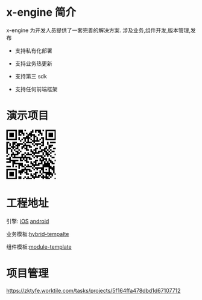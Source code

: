 # x-engine 简介

x-engine 为开发人员提供了一套完善的解决方案. 涉及业务,组件开发,版本管理,发布

- 支持私有化部署

- 支持业务热更新

- 支持第三 sdk

- 支持任何前端框架






# 演示项目

![蒲公英(iOS)](assets/image-20200719191338519.png)





# 工程地址

引擎: [iOS](https://github.com/zkty-team/x-engine-iOS) [android](https://github.com/zkty-team/x-engine-android)

业务模板:[hybrid-tempalte](https://github.com/zkty-team/x-engine-hybrid-template)

组件模板:[module-template](https://github.com/zkty-team/x-engine-module-template)


# 项目管理
https://zktyfe.worktile.com/tasks/projects/5f164ffa478dbd1d67107712

